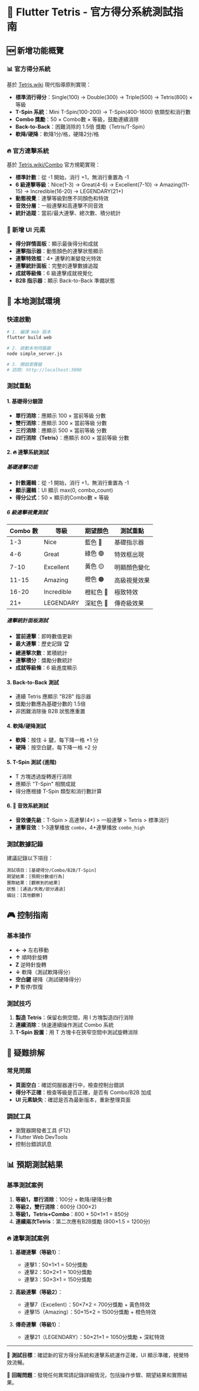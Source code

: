 # 🎯 Flutter Tetris - 官方得分系統測試指南

## 🆕 新增功能概覽

### 📊 官方得分系統
基於 [Tetris.wiki](https://tetris.wiki/Scoring) 現代指導原則實現：

- **標準消行得分**：Single(100) → Double(300) → Triple(500) → Tetris(800) × 等級
- **T-Spin 系統**：Mini T-Spin(100-200) → T-Spin(400-1600) 依類型和消行數
- **Combo 獎勵**：50 × Combo數 × 等級，鼓勵連續消除
- **Back-to-Back**：困難消除的 1.5倍 獎勵（Tetris/T-Spin）
- **軟降/硬降**：軟降1分/格，硬降2分/格

### 🔥 官方連擊系統
基於 [Tetris.wiki/Combo](https://tetris.wiki/Combo) 官方規範實現：

- **標準計數**：從 -1 開始，消行 +1，無消行重置為 -1
- **6 級連擊等級**：Nice(1-3) → Great(4-6) → Excellent(7-10) → Amazing(11-15) → Incredible(16-20) → LEGENDARY(21+)
- **動態視覺**：連擊等級對應不同顏色和特效
- **音效分層**：一般連擊和高連擊不同音效
- **統計追蹤**：當前/最大連擊、總次數、積分統計

### 🎨 新增 UI 元素
- **得分詳情面板**：顯示最後得分和成就
- **連擊指示器**：動態顏色的連擊狀態顯示
- **連擊特效框**：4+ 連擊的漸變發光特效
- **連擊統計面板**：完整的連擊數據追蹤
- **成就等級條**：6 級連擊成就視覺化
- **B2B 指示器**：顯示 Back-to-Back 準備狀態

## 🚀 本地測試環境

### 快速啟動
```bash
# 1. 編譯 Web 版本
flutter build web

# 2. 啟動本地伺服器
node simple_server.js

# 3. 開啟瀏覽器
# 訪問: http://localhost:3000
```

### 測試重點

#### 1. 基礎得分驗證
- **單行消除**：應顯示 100 × 當前等級 分數
- **雙行消除**：應顯示 300 × 當前等級 分數  
- **三行消除**：應顯示 500 × 當前等級 分數
- **四行消除（Tetris）**：應顯示 800 × 當前等級 分數

#### 2. 🔥 連擊系統測試
##### 基礎連擊功能
- **計數邏輯**：從 -1 開始，消行 +1，無消行重置為 -1
- **顯示邏輯**：UI 顯示 max(0, combo_count)
- **得分公式**：50 × 顯示的Combo數 × 等級

##### 6 級連擊視覺測試
| Combo 數 | 等級 | 期望顏色 | 測試重點 |
|----------|------|----------|----------|
| 1-3 | Nice | 藍色 🔵 | 基礎指示器 |
| 4-6 | Great | 綠色 🟢 | 特效框出現 |
| 7-10 | Excellent | 黃色 🟡 | 明顯顏色變化 |
| 11-15 | Amazing | 橙色 🟠 | 高級視覺效果 |
| 16-20 | Incredible | 橙紅色 🔴 | 極致特效 |
| 21+ | LEGENDARY | 深紅色 🔴 | 傳奇級效果 |

##### 連擊統計面板測試
- **當前連擊**：即時數值更新
- **最大連擊**：歷史記錄 🏆
- **總連擊次數**：累積統計
- **連擊積分**：獎勵分數統計
- **成就等級條**：6 級進度顯示

#### 3. Back-to-Back 測試
- 連續 Tetris 應顯示 "B2B" 指示器
- 獎勵分數應為基礎分數的 1.5倍
- 非困難消除後 B2B 狀態應重置

#### 4. 軟降/硬降測試
- **軟降**：按住 ↓ 鍵，每下降一格 +1 分
- **硬降**：按空白鍵，每下降一格 +2 分

#### 5. T-Spin 測試 (進階)
- T 方塊透過旋轉進行消除
- 應顯示 "T-Spin" 相關成就
- 得分應根據 T-Spin 類型和消行數計算

#### 6. 🎵 音效系統測試
- **音效優先級**：T-Spin > 高連擊(4+) > 一般連擊 > Tetris > 標準消行
- **連擊音效**：1-3連擊播放 `combo`，4+連擊播放 `combo_high`

### 測試數據記錄

建議記錄以下項目：

```
測試項目：[基礎得分/Combo/B2B/T-Spin]
期望結果：[預期分數或行為]
實際結果：[觀察到的結果]
狀態：[通過/失敗/部分通過]
備註：[其他觀察]
```

## 🎮 控制指南

### 基本操作
- **← →** 左右移動
- **↑** 順時針旋轉
- **Z** 逆時針旋轉  
- **↓** 軟降（測試軟降得分）
- **空白鍵** 硬降（測試硬降得分）
- **P** 暫停/恢復

### 測試技巧
1. **製造 Tetris**：保留右側空間，用 I 方塊製造四行消除
2. **連續消除**：快速連續操作測試 Combo 系統
3. **T-Spin 設置**：用 T 方塊卡在狹窄空間中測試旋轉消除

## 🔧 疑難排解

### 常見問題
- **頁面空白**：確認伺服器運行中，檢查控制台錯誤
- **得分不正確**：檢查等級是否正確，是否有 Combo/B2B 加成
- **UI 元素缺失**：確認是否為最新版本，重新整理頁面

### 調試工具
- 瀏覽器開發者工具 (F12)
- Flutter Web DevTools
- 控制台錯誤訊息

## 📊 預期測試結果

### 基準測試案例
1. **等級1，單行消除**：100分 + 軟降/硬降分數
2. **等級2，雙行消除**：600分 (300×2)
3. **等級1，Tetris+Combo**：800 + 50×1×1 = 850分
4. **連續兩次Tetris**：第二次應有B2B獎勵 (800×1.5 = 1200分)

### 🔥 連擊測試案例
1. **基礎連擊（等級1）**：
   - 連擊1：50×1×1 = 50分獎勵
   - 連擊2：50×2×1 = 100分獎勵
   - 連擊3：50×3×1 = 150分獎勵

2. **高級連擊（等級2）**：
   - 連擊7（Excellent）：50×7×2 = 700分獎勵 + 黃色特效
   - 連擊15（Amazing）：50×15×2 = 1500分獎勵 + 橙色特效

3. **傳奇連擊（等級1）**：
   - 連擊21（LEGENDARY）：50×21×1 = 1050分獎勵 + 深紅特效

---

🎯 **測試目標**：確認新的官方得分系統和連擊系統運作正確，UI 顯示準確，視覺特效流暢。

🚀 **回報問題**：發現任何異常請記錄詳細情況，包括操作步驟、期望結果和實際結果。